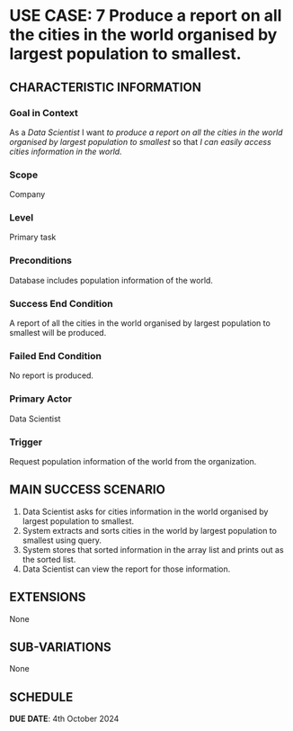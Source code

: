 # USE CASE: 7 Produce a report on all the cities in the world organised by largest population to smallest.

## CHARACTERISTIC INFORMATION

### Goal in Context

As a *Data Scientist* I want *to produce a report on all the cities in the world organised by largest population to smallest* so that *I can easily access cities information in the world.*

### Scope

Company

### Level

Primary task

### Preconditions

Database includes population information of the world.

### Success End Condition

A report of all the cities in the world organised by largest population to smallest will be produced.

### Failed End Condition

No report is produced.

### Primary Actor

Data Scientist

### Trigger

Request population information of the world from the organization.

## MAIN SUCCESS SCENARIO

1. Data Scientist asks for cities information in the world organised by largest population to smallest.
2. System extracts and sorts cities in the world by largest population to smallest using query.
3. System stores that sorted information in the array list and prints out as the sorted list.
4. Data Scientist can view the report for those information.

## EXTENSIONS

None

## SUB-VARIATIONS

None

## SCHEDULE

**DUE DATE**: 4th October 2024
